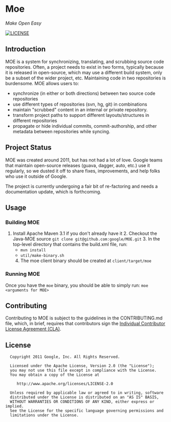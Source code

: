 # Moe
*Make Open Easy*

[![LICENSE](https://img.shields.io/badge/license-Apache-blue.svg)](https://github.com/google/MOE/blob/master/LICENSE)

## Introduction

MOE is a system for synchronizing, translating, and scrubbing source code
repositories.  Often, a project needs to exist in two forms, typically because
it is released in open-source, which may use a different build system, only
be a subset of the wider project, etc.  Maintaining code in two repositories
is burdensome. MOE allows users to:

  * synchronize (in either or both directions) between two source code
    repositories
  * use different types of repositories (svn, hg, git) in combinations
  * maintain "scrubbed" content in an internal or private repository.
  * transform project paths to support different layouts/structures in
    different repositories
  * propagate or hide individual commits, commit-authorship, and other
    metadata between repositories while syncing.

## Project Status

MOE was created around 2011, but has not had a lot of love. Google teams that
maintain open-source releases (guava, dagger, auto, etc.) use it regularly,
so we dusted it off to share fixes, improvements, and help folks who use it
outside of Google.

The project is currently undergoing a fair bit of re-factoring and needs a
documentation update, which is forthcoming.

## Usage

### Building MOE

1. Install Apache Maven 3.1 if you don't already have it
   2. Checkout the Java-MOE source `git clone git@github.com:google/MOE.git`
   3.  In the top-level directory that contains the build.xml file, run:
     - `mvn install`
     - `util/make-binary.sh`
   4. The moe client binary should be created at `client/target/moe`


### Running MOE

Once you have the `moe` binary, you should be able to simply run:
`moe <arguments for MOE>`

## Contributing

Contributing to MOE is subject to the guidelines in the CONTRIBUTING.md file,
which, in brief, requires that contributors sign the [Individual Contributor
License Agreement (CLA)][CLA].

[CLA]: https://cla.developers.google.com/


## License

```
  Copyright 2011 Google, Inc. All Rights Reserved.

  Licensed under the Apache License, Version 2.0 (the "License");
  you may not use this file except in compliance with the License.
  You may obtain a copy of the License at

     http://www.apache.org/licenses/LICENSE-2.0

  Unless required by applicable law or agreed to in writing, software
  distributed under the License is distributed on an "AS IS" BASIS,
  WITHOUT WARRANTIES OR CONDITIONS OF ANY KIND, either express or implied.
  See the License for the specific language governing permissions and
  limitations under the License.
```


